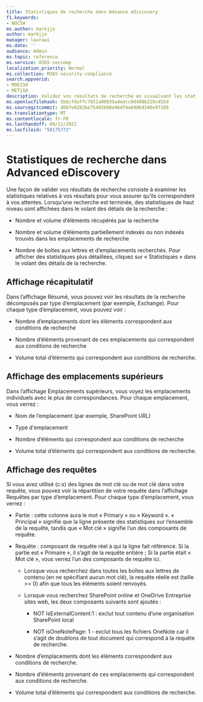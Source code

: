 ```yaml
---
title: Statistiques de recherche dans Advance eDiscovery
f1.keywords:
- NOCSH
ms.author: markjjo
author: markjjo
manager: laurawi
ms.date: ''
audience: Admin
ms.topic: reference
ms.service: O365-seccomp
localization_priority: Normal
ms.collection: M365-security-compliance
search.appverid:
- MOE150
- MET150
description: Validez vos résultats de recherche en visualxant les statistiques générées après avoir exécuté une recherche de collection dans Advanced eDiscovery.
ms.openlocfilehash: 5b6cfdaffc7851a00035a4edcc9d490b229c455d
ms.sourcegitcommit: d08fe0282be75483608e96df4e6986d346e97180
ms.translationtype: MT
ms.contentlocale: fr-FR
ms.lasthandoff: 09/12/2021
ms.locfileid: "59175772"
---
```

# <a name="search-statistics-in-advanced-ediscovery"></a>Statistiques de recherche dans Advanced eDiscovery

Une façon de valider vos résultats de recherche consiste à examiner les statistiques relatives à vos résultats pour vous assurer qu’ils correspondent à vos attentes. Lorsqu’une recherche est terminée, des statistiques de haut niveau sont affichées dans le volant des détails de la recherche :

- Nombre et volume d’éléments récupérés par la recherche

- Nombre et volume d’éléments partiellement indexés ou non indexés trouvés dans les emplacements de recherche

- Nombre de boîtes aux lettres et d’emplacements recherchés.
Pour afficher des statistiques plus détaillées, cliquez sur « Statistiques » dans le volant des détails de la recherche.

## <a name="summary-view"></a>Affichage récapitulatif

Dans l’affichage Résumé, vous pouvez voir les résultats de la recherche décomposés par type d’emplacement (par exemple, Exchange). Pour chaque type d’emplacement, vous pouvez voir :

- Nombre d’emplacements dont les éléments correspondent aux conditions de recherche

- Nombre d’éléments provenant de ces emplacements qui correspondent aux conditions de recherche

- Volume total d’éléments qui correspondent aux conditions de recherche.

## <a name="top-locations-view"></a>Affichage des emplacements supérieurs

Dans l’affichage Emplacements supérieurs, vous voyez les emplacements individuels avec le plus de correspondances. Pour chaque emplacement, vous verrez :

- Nom de l’emplacement (par exemple, SharePoint URL)

- Type d'emplacement

- Nombre d’éléments qui correspondent aux conditions de recherche

- Volume total d’éléments qui correspondent aux conditions de recherche.

## <a name="queries-view"></a>Affichage des requêtes

Si vous avez utilisé (c:s) des lignes de mot clé ou de mot clé dans votre requête, vous pouvez voir la répartition de votre requête dans l’affichage Requêtes par type d’emplacement. Pour chaque type d’emplacement, vous verrez :

- Partie : cette colonne aura le mot « Primary » ou « Keyword ». « Principal » signifie que la ligne présente des statistiques sur l’ensemble de la requête, tandis que « Mot clé » signifie l’un des composants de requête.

- Requête : composant de requête réel à qui la ligne fait référence. Si la partie est « Primaire », il s’agit de la requête entière ; Si la partie était « Mot clé », vous verrez l’un des composants de requête ici.
  
  - Lorsque vous recherchez dans toutes les boîtes aux lettres de contenu (en ne spécifiant aucun mot clé), la requête réelle est (taille >= 0) afin que tous les éléments soient renvoyés.
  
  - Lorsque vous recherchez SharePoint online et OneDrive Entreprise sites web, les deux composants suivants sont ajoutés :
    
    - NOT IsExternalContent:1 : exclut tout contenu d’une organisation SharePoint local
    
    - NOT isOneNotePage: 1 - exclut tous les fichiers OneNote car il s’agit de doublons de tout document qui correspond à la requête de recherche.

- Nombre d’emplacements dont les éléments correspondent aux conditions de recherche.

- Nombre d’éléments provenant de ces emplacements qui correspondent aux conditions de recherche.

- Volume total d’éléments qui correspondent aux conditions de recherche.
